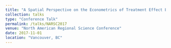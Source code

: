 ```yaml
---
title: "A Spatial Perspective on the Econometrics of Treatment Effect Evaluation"
collection: talks
type: "Conference Talk"
permalink: /talks/NARSC2017
venue: "North American Regional Science Conference"
date: 2017-11-01
location: "Vancouver, BC"
---
```



